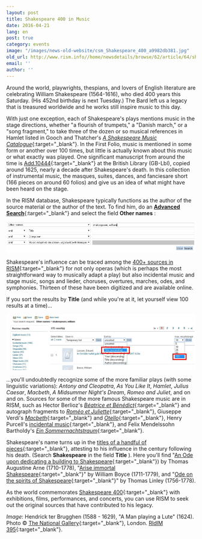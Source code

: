```yaml
---
layout: post
title: Shakespeare 400 in Music
date: 2016-04-21
lang: en
post: true
category: events
image: "/images/news-old-website/csm_Shakespeare_400_a9982db381.jpg"
old_url: http://www.rism.info//home/newsdetails/browse/62/article/64/shakespeare-400-in-music.html
email: ''
author: ''
---
```


Around the world, playwrights, thespians, and lovers of English literature are celebrating William Shakespeare (1564-1616), who died 400 years this Saturday. (His 452nd birthday is next Tuesday.) The Bard left us a legacy that is treasured worldwide and he works still inspire music to this day.

With just one exception, each of Shakespeare's plays mentions music in the stage directions, whether "a flourish of trumpets," a "Danish march," or a "song fragment," to take three of the dozen or so musical references in Hamlet listed in Gooch and Thatcher's [_A Shakespeare Music Catalogue_](https://global.oup.com/academic/product/a-shakespeare-music-catalogue-9780198129417){:target="_blank"}. In the First Folio, music is mentioned in some form or another over 100 times, but little is actually known about this music or what exactly was played. One significant manuscript from around the time is [Add.10444](https://opac.rism.info/search?id=800261277){:target="_blank"} at the British Library (GB-Lbl), copied around 1625, nearly a decade after Shakespeare's death. In this collection of instrumental music, the masques, suites, dances, and fanciesare short (166 pieces on around 60 folios) and give us an idea of what might have been heard on the stage.

In the RISM database, Shakespeare typically functions as the author of the source material or the author of the text. To find him, do an [**Advanced Search**](https://opac.rism.info/metaopac/start.do?View=rism&SearchType=2&Language=en){:target="_blank"} and select the field **Other names** :

![Advanced search](/resources-old-website/news/Shakespeare_400_advanced_954_x_157.jpg)

Shakespeare's influence can be traced among the [400+ sources in RISM](https://opac.rism.info/search?View=rism&q=william+shakespeare){:target="_blank"} for not only operas (which is perhaps the most straightforward way to musically adapt a play) but also incidental music and stage music, songs and lieder, choruses, overtures, marches, odes, and symphonies. Thirteen of these have been digitized and are available online.

If you sort the results by **Title** (and while you're at it, let yourself view 100 results at a time)...

![Sort](/resources-old-website/news/Shakespeare_400_sort_1012_x_298.jpg)

...you'll undoubtedly recognize some of the more familiar plays (with some linguistic variations): _Antony and Cleopatra_, _As You Like It_, _Hamlet_, _Julius Caesar_, _Macbeth_, _A Midsummer Night's Dream_, _Romeo and Juliet_, and on and on. Sources for some of the more famous Shakespeare music are in RISM, such as Hector Berlioz's [_Béatrice et Bénédict_](https://opac.rism.info/search?id=450059256){:target="_blank"} and autograph fragments to [_Roméo et Juliette_](https://opac.rism.info/search?id=464130083){:target="_blank"}, Giuseppe Verdi's [_Macbeth_](https://opac.rism.info/search?View=rism&author=verdi&q=macbeth){:target="_blank"} and [_Otello_](https://opac.rism.info/search?View=rism&author=verdi&q=otello){:target="_blank"}, Henry Purcell's [incidental music](https://opac.rism.info/search?View=rism&q=william+shakespeare&author=purcell){:target="_blank"}, and Felix Mendelssohn Bartholdy's [_Ein Sommernachtstraum_](https://opac.rism.info/search?View=rism&q=william+shakespeare+mendelssohn+sommernachtstraum){:target="_blank"}.

Shakespeare's name turns up in the [titles of a handful of pieces](https://opac.rism.info/search?View=rism&title=shakespeare){:target="_blank"}, attesting to his influence in the century following his death. (Search **Shakespeare** in the field **Title** ). Here you'll find "[An Ode upon dedicating a building to Shakespeare](https://opac.rism.info/search?View=rism&title=an+ode+upon+dedicating+shakespeare){:target="_blank"}) by Thomas Augustine Arne (1710-1778), "[Arise immortal Shakespeare](https://opac.rism.info/search?id=800226677){:target="_blank"}" by William Boyce (1711-1779), and "[Ode on the spirits of Shakespeare](https://opac.rism.info/search?View=rism&title=Ode+on+the+spirits+of+Shakespeare){:target="_blank"}" by Thomas Linley (1756-1778).

As the world commemorates [Shakespeare 400](http://www.shakespeare400.org/){:target="_blank"} with exhibitions, films, performances, and concerts, you can use RISM to seek out the original sources that have contributed to his legacy.


_Image_: Hendrick ter Brugghen (1588 - 1629), "A Man playing a Lute" (1624). Photo © [The National Gallery](http://www.nationalgallery.org.uk/paintings/hendrick-ter-brugghen-a-man-playing-a-lute){:target="_blank"}, London. [RIdIM 395](http://db.ridim.org/display.php?ridim_id=395){:target="_blank"}.

